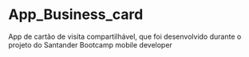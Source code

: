 # App_Business_card
App de cartão de visita compartilhável, que foi desenvolvido durante o projeto do Santander Bootcamp mobile developer
